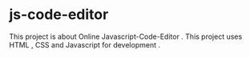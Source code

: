 # js-code-editor
This project is about Online Javascript-Code-Editor . This project uses HTML , CSS and Javascript for development .
